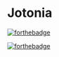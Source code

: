 # Jotonia

[![forthebadge](https://forthebadge.com/images/badges/ctrl-c-ctrl-v.svg)](https://forthebadge.com)

[![forthebadge](https://forthebadge.com/images/badges/uh-oh-404-no-pages-or-badges.svg)](https://forthebadge.com)
